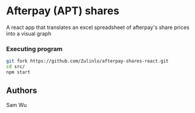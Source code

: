 # Afterpay (APT) shares
A react app that translates an excel spreadsheet of afterpay's share prices into a visual graph

### Executing program

```bash
git fork https://github.com/Zulinlo/afterpay-shares-react.git
cd src/
npm start
```

## Authors

Sam Wu
